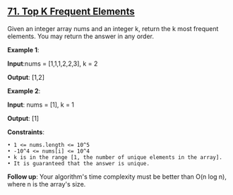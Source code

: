 <h2><a href="https://leetcode.com/problems/top-k-frequent-elements/description/">71. Top K Frequent Elements</a></h2>

Given an integer array nums and an integer k, return the k most frequent elements. You may return the answer in any order.


**Example 1**:

**Input**:nums = [1,1,1,2,2,3], k = 2

**Output**: [1,2]

**Example 2**:

**Input**: nums = [1], k = 1

**Output**: [1]

**Constraints**:

    • 1 <= nums.length <= 10^5
    • -10^4 <= nums[i] <= 10^4
    • k is in the range [1, the number of unique elements in the array].
    • It is guaranteed that the answer is unique.

**Follow up**: Your algorithm's time complexity must be better than O(n log n), where n is the array's size.